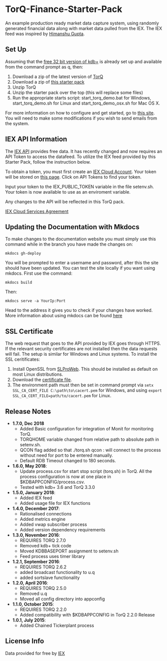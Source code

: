 # TorQ-Finance-Starter-Pack
An example production ready market data capture system, using randomly generated financial data along with market data pulled from the IEX. The IEX feed was inspired by [Himanshu Gupta](http://www.enlistq.com/qkdb-api-getting-market-financial-data-iex/).

## Set Up

Assuming that the [free 32 bit version of kdb+](http://kx.com/software-download.php) is already set up and available from the command prompt as q, then:

1. Download a zip of the latest version of [TorQ](https://github.com/AquaQAnalytics/TorQ/archive/master.zip)
2. Download a zip of [this starter pack](https://github.com/AquaQAnalytics/TorQ-Finance-Starter-Pack/archive/master.zip)
3. Unzip TorQ
4. Unzip the starter pack over the top (this will replace some files)
5. Run the appropriate starts script: start_torq_demo.bat for Windows, start_torq_demo.sh for Linux and start_torq_demo_osx.sh for Mac OS X.

For more information on how to configure and get started, go to [this site](https://aquaqanalytics.github.io/TorQ-Finance-Starter-Pack/).  You will need to make some modifications if you wish to send emails from the system.

## IEX API Information

The [IEX API](https://intercom.help/iexcloud/en) provides free data. It has recently changed and now requires an API Token to access the datafeed. To utilize the IEX feed provided by this Starter Pack, follow the instruction below.

To obtain a token, you must first create an [IEX Cloud Account](https://iexcloud.io/cloud-login#/register). Your token will be stored on [this page](https://iexcloud.io/console/token). Click on API Tokens to find your token.

Input your token to the IEX_PUBLIC_TOKEN variable in the file setenv.sh. Your token is now available to use as an enviroment variable.

Any changes to the API will be reflected in this TorQ pack.

[IEX Cloud Services Agreement](https://iexcloud.io/terms/https://iexcloud.io/terms/)

## Updating the Documentation with Mkdocs

To make changes to the documentation website you must simply use this command while in the branch you have made the changes on:

`mkdocs gh-deploy`

You will be prompted to enter a username and password, after this the site should have been updated. You can test the site locally if you want using mkdocs. First use the command:

`mkdocs build`

Then:

`mkdocs serve -a YourIp:Port`

Head to the address it gives you to check if your changes have worked. More information about using mkdocs can be found [here](http://www.mkdocs.org/)

## SSL Certificate

The web request that goes to the API provided by IEX goes through HTTPS. If the relevant security certificates are not installed then the data requests will fail. The setup is similar for Windows and Linux systems. To install the SSL ceritificates:

1. Install OpenSSL from [SLProWeb](https://slproweb.com/products/Win32OpenSSL.html). This should be installed as default on most Linux distributions.
2. Download the [certificate file](https://curl.haxx.se/ca/cacert.pem).
3. The environment path must then be set in command prompt via ``setx SSL_CA_CERT_FILE C:\path\to\cacert.pem`` for Windows, and using ``export SSL_CA_CERT_FILE=path/to/cacert.pem`` for Linux.

## Release Notes
- **1.7.0, Dec 2018**
  * Added Basic configuration for integration of Monit for monitoring TorQ.
  * TORQHOME variable changed from relative path to absolute path in setenv.sh.
  * QCON flag added so that ./torq.sh qcon <processname> <username>:<password> will connect to the process without need for port to be entered manually.
  * Default RDB Timeout changed to 180 seconds.
- **1.6.0, May 2018**:
  * Update process.csv for start stop script (torq.sh) in TorQ. All the process configuration is now at one place in $KDBAPPCONFIG/process.csv.
  * Tested with kdb+ 3.6 and TorQ 3.3.0
- **1.5.0, January 2018**:
  * Added IEX feed
  * Added usage file for IEX functions
- **1.4.0, December 2017**:
  * Rationalised connections
  * Added metrics engine
  * Added vwap subscriber process
  * Added version dependency requirements
- **1.3.0, November 2016**:
  * REQUIRES TORQ 2.7.0
  * Removed kdb+ tick code
  * Moved KDBBASEPORT assignment to setenv.sh
  * Feed process uses timer library
- **1.2.1, September 2016**:
  * REQUIRES TORQ 2.6.2
  * added broadcast functionality to u.q
  * added sortslave functionality
- **1.2.0, April 2016**:
  * REQUIRES TORQ 2.5.0
  * Removed u.q
  * Moved all config directory into appconfig
- **1.1.0, October 2015**:
  * REQUIRES TORQ 2.2.0
  * Added compatibility with $KDBAPPCONFIG in TorQ 2.2.0 Release
- **1.0.1, July 2015**:
  * Added Chained Tickerplant process

## License Info

Data provided for free by [IEX](https://iextrading.com/developer/)

